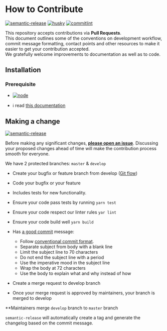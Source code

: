 # How to Contribute

[![semantic-release](https://img.shields.io/badge/%20%20%F0%9F%93%A6%F0%9F%9A%80-semantic--release-e10079.svg)](https://github.com/semantic-release/semantic-release)
[![husky](https://img.shields.io/badge/husky-v3.0.4-blue)](https://www.npmjs.com/package/husky)
[![commitlint](https://img.shields.io/badge/commitlint-v8.1.0-green)](https://www.npmjs.com/package/commitlint)

This repository accepts contributions via **Pull Requests**.  
This document outlines some of the conventions on development workflow, commit message formatting, contact points and other resources to make it easier to get your contribution accepted.  
We gratefully welcome improvements to documentation as well as to code.

## Installation

### Prerequisite

- [![node](https://img.shields.io/badge/node-v13.11.0-blue)](./)

- :information_source: read [this documentation](./)

## Making a change

[![semantic-release](https://img.shields.io/badge/%20%20%F0%9F%93%A6%F0%9F%9A%80-semantic--release-e10079.svg)](https://github.com/semantic-release/semantic-release)

Before making any significant changes, **[please open an issue](./)**. Discussing your proposed changes ahead of time will make the contribution process smooth for everyone.

We have 2 protected branches: `master` & `develop`

- Create your bugfix or feature branch from develop ([Git flow](https://danielkummer.github.io/git-flow-cheatsheet/index.html))

- Code your bugfix or your feature

- Includes tests for new functionality.

- Ensure your code pass tests by running `yarn test`

- Ensure your code respect our linter rules `yar lint`

- Ensure your code build well `yarn build`

- Has [a good commit](https://chris.beams.io/posts/git-commit/) message:

  - Follow [conventional commit format](https://www.conventionalcommits.org/en/v1.0.0-beta.4/).
  - Separate subject from body with a blank line
  - Limit the subject line to 70 characters
  - Do not end the subject line with a period
  - Use the imperative mood in the subject line
  - Wrap the body at 72 characters
  - Use the body to explain what and why instead of how

- Create a merge request to develop branch

- Once your merge request is approved by maintainers, your branch is merged to develop

\*\*Maintainers merge `develop` branch to `master` branch

`semantic-release` will automatically create a tag and generate the changelog based on the commit message.
